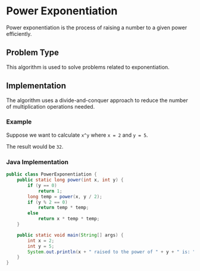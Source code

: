 # Power Exponentiation

Power exponentiation is the process of raising a number to a given power efficiently.

## Problem Type

This algorithm is used to solve problems related to exponentiation.

## Implementation

The algorithm uses a divide-and-conquer approach to reduce the number of multiplication operations needed.

### Example

Suppose we want to calculate `x^y` where `x = 2` and `y = 5`.

The result would be `32`.

### Java Implementation

```java
public class PowerExponentiation {
    public static long power(int x, int y) {
        if (y == 0)
            return 1;
        long temp = power(x, y / 2);
        if (y % 2 == 0)
            return temp * temp;
        else
            return x * temp * temp;
    }

    public static void main(String[] args) {
        int x = 2;
        int y = 5;
        System.out.println(x + " raised to the power of " + y + " is: " + power(x, y));
    }
}
